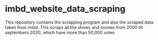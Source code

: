 # imbd_website_data_scraping
This repository contains the scrapping program and also the scraped data taken from imbd.
This scraps all the shows and movies from 2000 till septembers 2020, which have more than 50,000 votes
